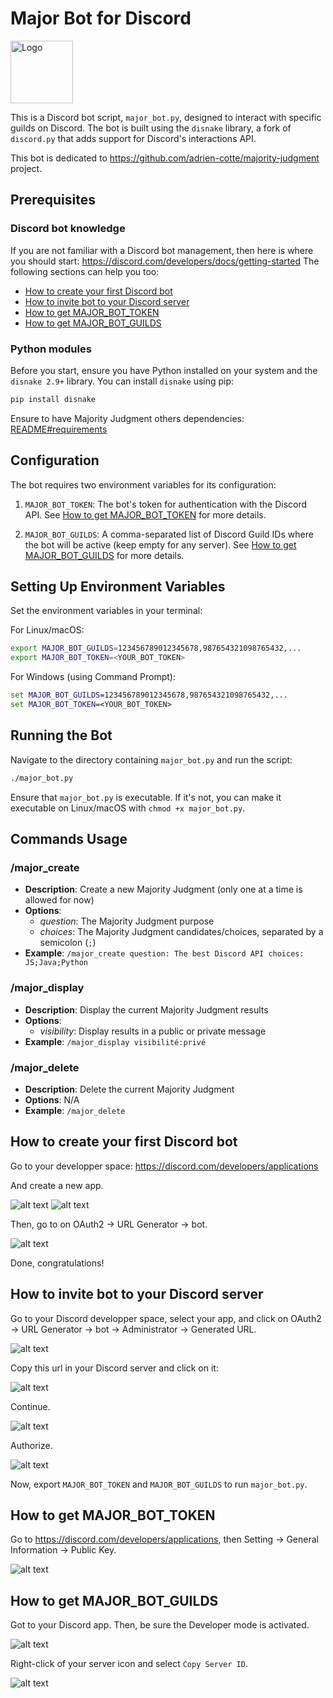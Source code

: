 # Major Bot for Discord

<img src="../img/logo.png" alt="Logo" width="100"/>

This is a Discord bot script, `major_bot.py`, designed to interact with specific guilds on 
Discord. The bot is built using the `disnake` library, a fork of `discord.py` that adds 
support for Discord's interactions API.

This bot is dedicated to https://github.com/adrien-cotte/majority-judgment project.

## Prerequisites

### Discord bot knowledge

If you are not familiar with a Discord bot management, then here is where you should start: https://discord.com/developers/docs/getting-started
The following sections can help you too:
- [How to create your first Discord bot](#how-to-create-your-first-discord-bot)
- [How to invite bot to your Discord server](#how-to-invite-bot-to-your-discord-server)
- [How to get MAJOR_BOT_TOKEN](#how-to-get-major_bot_token)
- [How to get MAJOR_BOT_GUILDS](#how-to-get-major_bot_guilds)

### Python modules

Before you start, ensure you have Python installed on your system and the `disnake 2.9+`
library. You can install `disnake` using pip:

```bash
pip install disnake
```

Ensure to have Majority Judgment others dependencies: [README#requirements](../README.md#requirements)

## Configuration

The bot requires two environment variables for its configuration:

1. `MAJOR_BOT_TOKEN`: The bot's token for authentication with the Discord API. See [How to get MAJOR_BOT_TOKEN](#how-to-get-major_bot_token) for more details.

2. `MAJOR_BOT_GUILDS`: A comma-separated list of Discord Guild IDs where the bot will be 
active (keep empty for any server). See [How to get MAJOR_BOT_GUILDS](#how-to-get-major_bot_guilds) for more details.

## Setting Up Environment Variables

Set the environment variables in your terminal:

For Linux/macOS:

```bash
export MAJOR_BOT_GUILDS=123456789012345678,987654321098765432,...
export MAJOR_BOT_TOKEN=<YOUR_BOT_TOKEN>
```

For Windows (using Command Prompt):

```cmd
set MAJOR_BOT_GUILDS=123456789012345678,987654321098765432,...
set MAJOR_BOT_TOKEN=<YOUR_BOT_TOKEN>
```

## Running the Bot

Navigate to the directory containing `major_bot.py` and run the script:

```bash
./major_bot.py
```

Ensure that `major_bot.py` is executable. If it's not, you can make it executable on 
Linux/macOS with `chmod +x major_bot.py`.

## Commands Usage

### /major_create
- **Description**: Create a new Majority Judgment (only one at a time is allowed for now)
- **Options**:
  - *question*: The Majority Judgment purpose
  - *choices*: The Majority Judgment candidates/choices, separated by a semicolon (`;`)
- **Example**: `/major_create question: The best Discord API choices: JS;Java;Python`

### /major_display
- **Description**: Display the current Majority Judgment results
- **Options**:
  - *visibility*: Display results in a public or private message
- **Example**: `/major_display visibilité:privé`

### /major_delete
- **Description**: Delete the current Majority Judgment
- **Options**: N/A
- **Example**: `/major_delete`

## How to create your first Discord bot

Go to your developper space: https://discord.com/developers/applications

And create a new app.

![alt text](img/discord-bot_new.png)
![alt text](img/discord-bot_create.png)

Then, go to on OAuth2 -> URL Generator -> bot.

![alt text](img/discord-bot_install.png)

Done, congratulations!

## How to invite bot to your Discord server

Go to your Discord developper space, select your app,
and click on OAuth2 -> URL Generator -> bot -> Administrator -> Generated URL.

![alt text](img/discord-bot_url_example.png)

Copy this url in your Discord server and click on it:

![alt text](img/discord-bot_link.png)

Continue.

![alt text](img/discord-bot_link_continue.png)

Authorize.

![alt text](img/discord-bot_authorize.png)

Now, export `MAJOR_BOT_TOKEN` and `MAJOR_BOT_GUILDS` to run `major_bot.py`.

## How to get MAJOR_BOT_TOKEN

Go to https://discord.com/developers/applications, then Setting -> General Information -> Public Key.

![alt text](img/discord-bot_token_example.png)

## How to get MAJOR_BOT_GUILDS

Got to your Discord app.
Then, be sure the Developer mode is activated.

![alt text](img/discord-bot_dev_example.png)

Right-click of your server icon and select `Copy Server ID`.

![alt text](img/discord-bot_guild_id_example.png)
